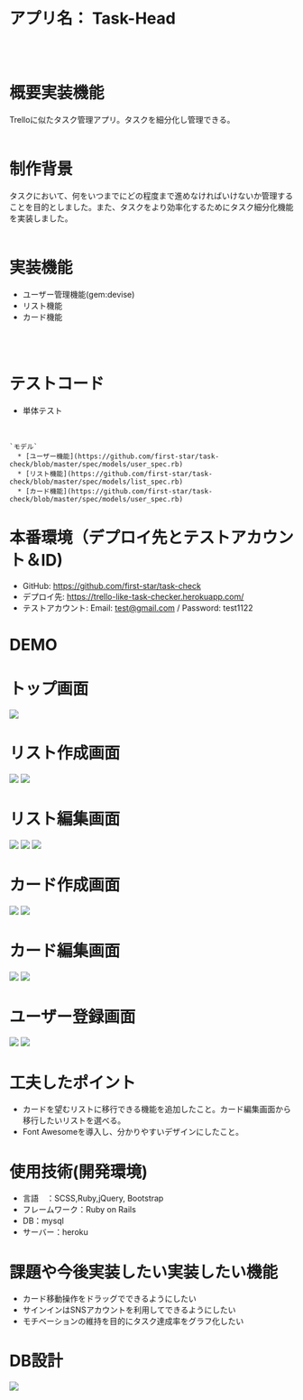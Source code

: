 #  アプリ名： Task-Head
<br>
<br>

# 概要実装機能
Trelloに似たタスク管理アプリ。タスクを細分化し管理できる。
<br>
<br>


# 制作背景 
タスクにおいて、何をいつまでにどの程度まで進めなければいけないか管理することを目的としました。また、タスクをより効率化するためにタスク細分化機能を実装しました。
<br>
<br>


# 実装機能 
* ユーザー管理機能(gem:devise)
* リスト機能
* カード機能
<br>
<br>

# テストコード
  * 単体テスト  
<br>

    `モデル`  
      * [ユーザー機能](https://github.com/first-star/task-check/blob/master/spec/models/user_spec.rb)
      * [リスト機能](https://github.com/first-star/task-check/blob/master/spec/models/list_spec.rb)
      * [カード機能](https://github.com/first-star/task-check/blob/master/spec/models/user_spec.rb)

# 本番環境（デプロイ先とテストアカウント＆ID) 
* GitHub: https://github.com/first-star/task-check
* デプロイ先: https://trello-like-task-checker.herokuapp.com/
* テストアカウント: Email: test@gmail.com / Password: test1122

# DEMO 
# トップ画面 
![](https://i.gyazo.com/48330290817e153fa193c18342b16e6e.png)

# リスト作成画面 
![](https://i.gyazo.com/4391f77405d57967a22c5608079a8abc.png)
![](https://i.gyazo.com/6ff9e3d3717df7471d4a8df504d037cc.png)

# リスト編集画面 
![](https://i.gyazo.com/22a300afd4cbca54adb563f9f61e1b16.png)
![](https://i.gyazo.com/756ce158865871daa27ace040e3aff8a.png)
![](https://i.gyazo.com/e64e398797ec9274f432decad6e80649.png)

# カード作成画面 
![](https://i.gyazo.com/ec59fdc8675b25ee5fbde4eb3cbf5cbd.png)
![](https://i.gyazo.com/199d73c601d0f394142192cb8069f06a.png)

# カード編集画面 
![](https://i.gyazo.com/2fd15d6a4c2dd02f49728438702a03e7.png)
![](https://i.gyazo.com/c1e7a32f5def70404d113d22b3fef06f.png)

# ユーザー登録画面 
![](https://i.gyazo.com/433d54c6c9a4b7c7d5fecf3a6a921cb1.png)
![](https://i.gyazo.com/271f9fa07010b01e9771c27aa7d80b37.png)


# 工夫したポイント 
* カードを望むリストに移行できる機能を追加したこと。カード編集画面から移行したいリストを選べる。
* Font Awesomeを導入し、分かりやすいデザインにしたこと。

# 使用技術(開発環境) 
* 言語　：SCSS,Ruby,jQuery, Bootstrap
* フレームワーク：Ruby on Rails
* DB：mysql
* サーバー：heroku

# 課題や今後実装したい実装したい機能 
* カード移動操作をドラッグでできるようにしたい
* サインインはSNSアカウントを利用してできるようにしたい
* モチベーションの維持を目的にタスク達成率をグラフ化したい


# DB設計 
![](https://i.gyazo.com/102c23482e58bd7c15ea5067bb9026d9.png)


